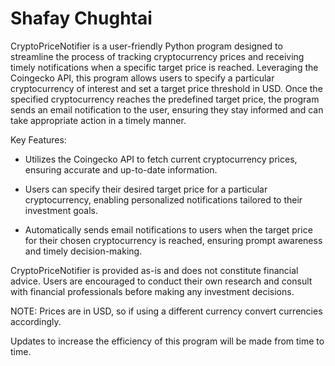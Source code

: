 # Shafay Chughtai
CryptoPriceNotifier is a user-friendly Python program designed to streamline the process of tracking cryptocurrency prices and receiving timely notifications when a specific target price is reached. Leveraging the Coingecko API, this program allows users to specify a particular cryptocurrency of interest and set a target price threshold in USD. Once the specified cryptocurrency reaches the predefined target price, the program sends an email notification to the user, ensuring they stay informed and can take appropriate action in a timely manner.

Key Features:

- Utilizes the Coingecko API to fetch current cryptocurrency prices, ensuring accurate and up-to-date information.

- Users can specify their desired target price for a particular cryptocurrency, enabling personalized notifications tailored to their investment goals.

- Automatically sends email notifications to users when the target price for their chosen cryptocurrency is reached, ensuring prompt awareness and timely decision-making.


CryptoPriceNotifier is provided as-is and does not constitute financial advice. Users are encouraged to conduct their own research and consult with financial professionals before making any investment decisions.


NOTE: Prices are in USD, so if using a different currency convert currencies accordingly.


Updates to increase the efficiency of this program will be made from time to time.
